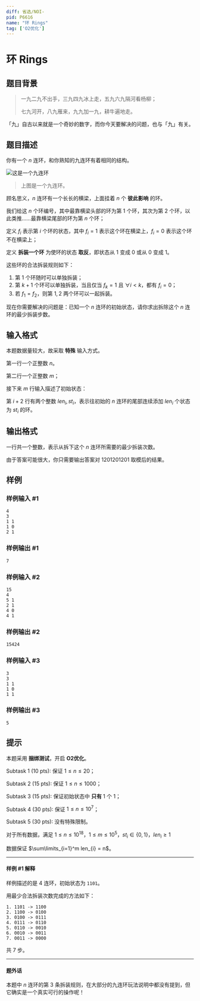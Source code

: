 ```yaml
---
diff: 省选/NOI-
pid: P6616
name: "环 Rings"
tag: ['O2优化']
---
```

# 环 Rings
## 题目背景

> 一九二九不出手，三九四九冰上走，五九六九隔河看杨柳；
>
> 七九河开，八九雁来，九九加一九，耕牛遍地走。

「九」自古以来就是一个奇妙的数字，而你今天要解决的问题，也与「九」有关。
## 题目描述

你有一个 $n$ 连环，和你熟知的九连环有着相同的结构。

![这是一个九连环](https://cdn.luogu.com.cn/upload/image_hosting/x68krf0v.png)

> 上图是一个九连环。

顾名思义，$n$ 连环有一个长长的横梁，上面挂着 $n$ 个 **彼此影响** 的环。

我们给这 $n$ 个环编号，其中最靠横梁头部的环为第 $1$ 个环，其次为第 $2$ 个环，以此类推……最靠横梁尾部的环为第 $n$ 个环；

定义 $f_i$ 表示第 $i$ 个环的状态，其中 $f_i = 1$ 表示这个环在横梁上，$f_i = 0$ 表示这个环不在横梁上；

定义 **拆装一个环** 为使环的状态 **取反**，即状态从 $1$ 变成 $0$ 或从 $0$ 变成 $1$。

这些环的合法拆装规则如下：

1. 第 $1$ 个环随时可以单独拆装；
2. 第 $k+1$ 个环可以单独拆装，当且仅当 $f_k=1$ 且 $\forall i < k$，都有 $f_i = 0$；
3. 若 $f_1 = f_2$，则第 $1,2$ 两个环可以一起拆装。

现在你需要解决的问题是：已知一个 $n$ 连环的初始状态，请你求出拆除这个 $n$ 连环的最少拆装步数。
## 输入格式

本题数据量较大，故采取 **特殊** 输入方式。

第一行一个正整数 $n$。

第二行一个正整数 $m$；

接下来 $m$ 行输入描述了初始状态：

第 $i + 2$ 行有两个整数 $len_{i}, st_{i}$，表示往初始的 $n$ 连环的尾部连续添加 $len_{i}$ 个状态为 $st_{i}$ 的环。
## 输出格式

一行共一个整数，表示从拆下这个 $n$ 连环所需要的最少拆装次数。

由于答案可能很大，你只需要输出答案对 $1201201201$ 取模后的结果。
## 样例

### 样例输入 #1
```
4
3
1 1
1 0
2 1

```
### 样例输出 #1
```
7
```
### 样例输入 #2
```
15
4
5 1
2 1
4 0
4 1

```
### 样例输出 #2
```
15424
```
### 样例输入 #3
```
3
3
1 1
1 0
1 1
```
### 样例输出 #3
```
5
```
## 提示

本题采用 **捆绑测试**，开启 **O2优化**。

$\text{Subtask 1 (10 pts)}:$ 保证 $1 \le n \le 20$；

$\text{Subtask 2 (15 pts)}:$ 保证 $1 \le n\le 1000$；

$\text{Subtask 3 (15 pts)}:$ 保证初始状态中 **只有** $1$ 个 $1$；

$\text{Subtask 4 (30 pts)}:$ 保证 $1 \le n \le 10^7$；

$\text{Subtask 5 (30 pts)}:$ 没有特殊限制。

对于所有数据，满足 $1 \le n \le 10^{18}$，$1 \le m \le 10^5$，$st_{i} \in \{0, 1\}$，$len_{i} \ge 1$

数据保证 $\sum\limits_{i=1}^m len_{i} = n$。

---

#### 样例 #1 解释

样例描述的是 $4$ 连环，初始状态为 `1101`。

用最少合法拆装次数完成的方法如下：

```plain
1. 1101 -> 1100
2. 1100 -> 0100
3. 0100 -> 0111
4. 0111 -> 0110
5. 0110 -> 0010
6. 0010 -> 0011
7. 0011 -> 0000
```

共 $7$ 步。

---

#### 题外话

本题中 $n$ 连环的第 $3$ 条拆装规则，在大部分的九连环玩法说明中都没有提到，但它确实是一个真实可行的操作呢！
